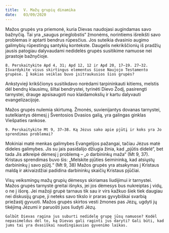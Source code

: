 ```yaml
---
title:  V. Mažų grupių dinamika
date:   03/09/2020
---
```


Mažos grupės yra priemonė, kuria Dievas naudojasi augindamas savo bažnyčią. Tai yra „saugus prieglobstis“ žmonėms, norintiems išreikšti savo problemas ir aptarti bendrus rūpesčius. Jos suteikia dvasinio augimo galimybių rūpestingų santykių kontekste. Daugelis nekrikščionių iš pradžių jausis patogiau dalyvaudami nedidelės grupės susitikime namuose nei įprastoje bažnyčioje.

`8. Perskaitykite Apd 4, 31; Apd 12, 12 ir Apd 20, 17–19. 27–32. Išvardykite visus skirtingus elementus šiose Naujojo Testamento grupėse. Į kokias veiklas buvo įsitraukusios šios grupės?`
														
Ankstyvieji krikščionys susitikdavo norėdami tarpininkauti kitiems, melstis dėl bendrų klausimų, šiltai bendrystei, tyrinėti Dievo Žodį, pasirengti tarnystei, drauge apsisaugoti nuo klaidamokslių ir kartu dalyvauti evangelizacijoje.

Mažos grupės nulemia skirtumą. Žmonės, suvienijantys dovanas tarnystei, sutelkiantys dėmesį į Šventosios Dvasios galią, yra galingas ginklas Viešpaties rankose.

`9. Perskaitykite Mt 9, 37–38. Ką Jėzus sako apie pjūtį ir koks yra Jo sprendimas problemai?`
														
Mokiniai matė menkas galimybes Evangelijos pažangai, tačiau Jėzus matė dideles galimybes. Jis su jais pasidalijo džiugia žinia, kad „pjūtis didelė“, bet tada Jis atkreipė dėmesį į problemą – „o darbininkų maža“ (Mt 9, 37). Kristaus sprendimas buvo šis: „Melskite pjūties šeimininką, kad atsiųstų darbininkų į savo pjūtį.“ (Mt 9, 38) Mažos grupės yra atsakymas į Kristaus maldą ir akivaizdžiai padidina darbininkų skaičių Kristaus pjūčiai.

Visų veiksmingų mažų grupių dėmesys skiriamas liudijimui ir tarnystei. Mažos grupės tarnystė greitai išnyks, jei jos dėmesys bus nukreiptas į vidų, o ne į išorę. Jei mažoji grupė tarnaus tik sau ir virs kažkuo šiek tiek daugiau nei diskusijų grupe, ji neteks savo tikslo ir praras gyvybiškai svarbią priežastį gyvuoti. Mažos grupės skirtos vesti žmones pas Jėzų, ugdyti jų tikėjimą Jėzumi ir paruošti juos liudyti Jėzų.

`Galbūt Dievas ragina jus suburti nedidelę grupę jūsų namuose? Kodėl nepasimeldus dėl to, ką Dievas gali raginti jus daryti? Gali būti, kad jums tai yra dvasiškai naudingiausias gyvenimo laikas.`
